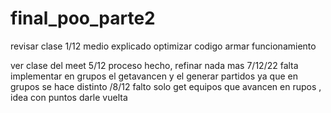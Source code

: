 # final_poo_parte2
 
revisar clase 1/12 medio explicado
optimizar codigo
armar funcionamiento

ver clase del meet 5/12 proceso hecho, refinar nada mas 
7/12/22
falta implementar en grupos el getavancen y el generar partidos ya que en grupos se hace distinto
/8/12
falto solo get equipos que avancen en rupos , idea con puntos darle vuelta